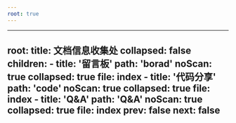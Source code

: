 ```yaml
---
root: true
---
```


---
root:
  title: 文档信息收集处
  collapsed: false
  children:
      - title: '留言板'
        path: 'borad'
        noScan: true
        collapsed: true
        file: index
      - title: '代码分享'
        path: 'code'
        noScan: true
        collapsed: true
        file: index
      - title: 'Q&A'
        path: 'Q&A'
        noScan: true
        collapsed: true
        file: index
prev: false
next: false
---